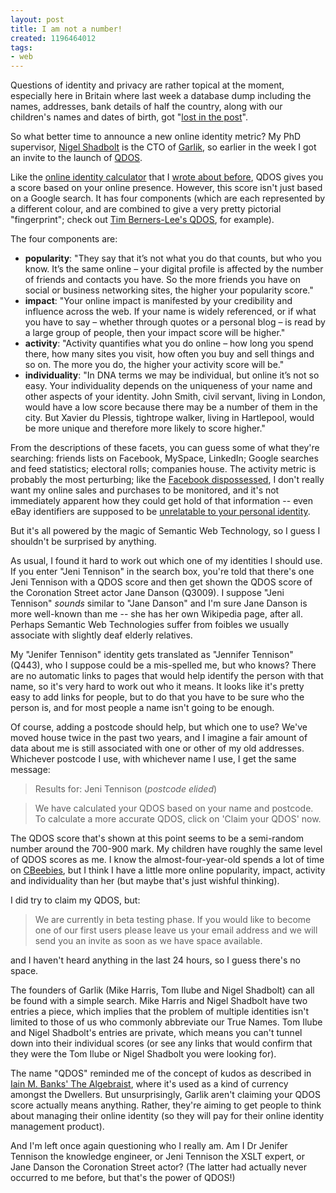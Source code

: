 ```yaml
---
layout: post
title: I am not a number!
created: 1196464012
tags:
- web
---
```

Questions of identity and privacy are rather topical at the moment, especially here in Britain where last week a database dump including the names, addresses, bank details of half the country, along with our children's names and dates of birth, got "[lost in the post][2]".

So what better time to announce a new online identity metric? My PhD supervisor, [Nigel Shadbolt][4] is the CTO of [Garlik][5], so earlier in the week I got an invite to the launch of [QDOS][3].

Like the [online identity calculator][6] that I [wrote about before][1], QDOS gives you a score based on your online presence. However, this score isn't just based on a Google search. It has four components (which are each represented by a different colour, and are combined to give a very pretty pictorial "fingerprint"; check out [Tim Berners-Lee's QDOS][10], for example).

[1]: http://www.jenitennison.com/blog/node/38 "Claiming your online identity"
[2]: http://www.guardian.co.uk/uk_news/story/0,,2214110,00.html "The Guardian: Personal details of every child in UK lost by Revenue & Customs"
[3]: http://www.qdos.com/ "QDOS"
[4]: http://users.ecs.soton.ac.uk/nrs/ "Nigel Shadbolt at University of Southampton"
[5]: http://www.garlik.com/ "Garlik"
[6]: http://www.careerdistinction.com/onlineid/step1.html "Career Distinction: Online Identity Calculator"
[7]: http://norman.walsh.name/2007/11/27/facebook "Norm Walsh: Goodbye, Facebook"
[8]: http://pages.ebay.co.uk/help/newtoebay/resolving-concerns.html#protectingprivacy "eBay: Trust and Safety: Protecting Privacy"
[9]: http://www.bbc.co.uk/cbeebies "CBeebies"
[10]: http://qdos.com/celeb/2ff3668e49590f7f8429ff7316c76bb8 "QDOS: Tim Berners-Lee"
[11]: http://www.amazon.co.uk/Algebraist-Iain-M-Banks/dp/1841492299 "Amazon: Iain M. Banks: The Algebraist"
[12]: http://qdos.com/celeb/6050a1f1a818bf959f70afbd46273dea "QDOS: Barak Obama"

<!--break-->

The four components are:

  * **popularity**: "They say that it’s not what you do that counts, but who you know. It’s the same online – your digital profile is affected by the number of friends and contacts you have.  So the more friends you have on social or business networking sites, the higher your popularity score."
  * **impact**: "Your online impact is manifested by your credibility and influence across the web.  If your name is widely referenced, or if what you have to say – whether through quotes or a personal blog – is read by a large group of people, then your impact score will be higher."
  * **activity**: "Activity quantifies what you do online – how long you spend there, how many sites you visit, how often you buy and sell things and so on. The more you do, the higher your activity score will be."
  * **individuality**: "In DNA terms we may be individual, but online it’s not so easy. Your individuality depends on the uniqueness of your name and other aspects of your identity.  John Smith, civil servant, living in London, would have a low score because there may be a number of them in the city.  But Xavier du Plessis, tightrope walker, living in Hartlepool, would be more unique and therefore more likely to score higher."

From the descriptions of these facets, you can guess some of what they're searching: friends lists on Facebook, MySpace, LinkedIn; Google searches and feed statistics; electoral rolls; companies house. The activity metric is probably the most perturbing; like the [Facebook dispossessed][7], I don't really want my online sales and purchases to be monitored, and it's not immediately apparent how they could get hold of that information -- even eBay identifiers are supposed to be [unrelatable to your personal identity][8].

But it's all powered by the magic of Semantic Web Technology, so I guess I shouldn't be surprised by anything.

As usual, I found it hard to work out which one of my identities I should use. If you enter "Jeni Tennison" in the search box, you're told that there's one Jeni Tennison with a QDOS score and then get shown the QDOS score of the Coronation Street actor Jane Danson (Q3009). I suppose "Jeni Tennison" *sounds* similar to "Jane Danson" and I'm sure Jane Danson is more well-known than me -- she has her own Wikipedia page, after all. Perhaps Semantic Web Technologies suffer from foibles we usually associate with slightly deaf elderly relatives.

My "Jenifer Tennison" identity gets translated as "Jennifer Tennison" (Q443), who I suppose could be a mis-spelled me, but who knows? There are no automatic links to pages that would help identify the person with that name, so it's very hard to work out who it means. It looks like it's pretty easy to add links for people, but to do that you have to be sure who the person is, and for most people a name isn't going to be enough.

Of course, adding a postcode should help, but which one to use? We've moved house twice in the past two years, and I imagine a fair amount of data about me is still associated with one or other of my old addresses. Whichever postcode I use, with whichever name I use, I get the same message:

> Results for: Jeni Tennison (*postcode elided*)

> We have calculated your QDOS based on your name and postcode. To calculate a more accurate QDOS, click on 'Claim your QDOS' now.

The QDOS score that's shown at this point seems to be a semi-random number around the 700-900 mark. My children have roughly the same level of QDOS scores as me. I know the almost-four-year-old spends a lot of time on [CBeebies][9], but I think I have a little more online popularity, impact, activity and individuality than her (but maybe that's just wishful thinking).

I did try to claim my QDOS, but:

> We are currently in beta testing phase. If you would like to become one of our first users please leave us your email address and we will send you an invite as soon as we have space available.

and I haven't heard anything in the last 24 hours, so I guess there's no space.

The founders of Garlik (Mike Harris, Tom Ilube and Nigel Shadbolt) can all be found with a simple search. Mike Harris and Nigel Shadbolt have two entries a piece, which implies that the problem of multiple identities isn't limited to those of us who commonly abbreviate our True Names. Tom Ilube and Nigel Shadbolt's entries are private, which means you can't tunnel down into their individual scores (or see any links that would confirm that they were the Tom Ilube or Nigel Shadbolt you were looking for).

The name "QDOS" reminded me of the concept of kudos as described in [Iain M. Banks' The Algebraist][11], where it's used as a kind of currency amongst the Dwellers. But unsurprisingly, Garlik aren't claiming your QDOS score actually means anything. Rather, they're aiming to get people to think about managing their online identity (so they will pay for their online identity management product).

And I'm left once again questioning who I really am. Am I Dr Jenifer Tennison the knowledge engineer, or Jeni Tennison the XSLT expert, or Jane Danson the Coronation Street actor? (The latter had actually never occurred to me before, but that's the power of QDOS!)
